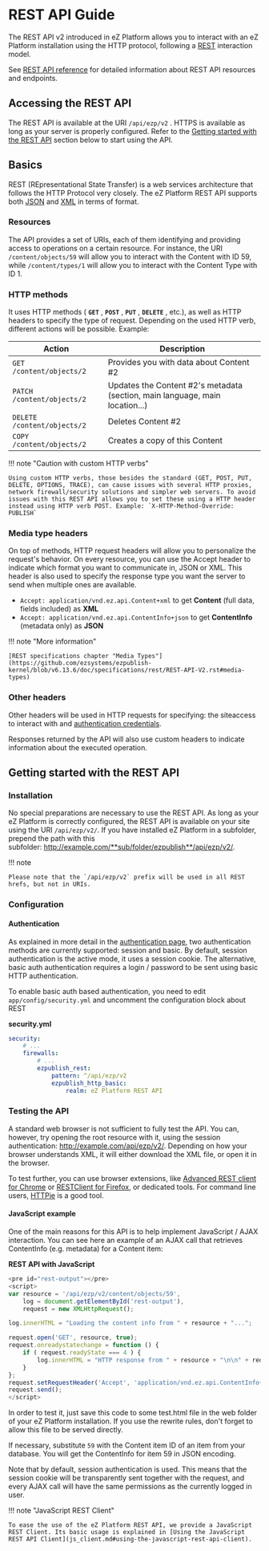 # REST API Guide

The REST API v2 introduced in eZ Platform allows you to interact with an eZ Platform installation using the HTTP protocol, following a [REST](http://en.wikipedia.org/wiki/Representational_state_transfer) interaction model.

See [REST API reference](rest_api_reference/rest_api_reference.html) for detailed information about
REST API resources and endpoints.

## Accessing the REST API

The REST API is available at the URI `/api/ezp/v2` . HTTPS is available as long as your server is properly configured. Refer to the [Getting started with the REST API](#getting-started-with-the-rest-api) section below to start using the API.

## Basics

REST (REpresentational State Transfer) is a web services architecture that follows the HTTP Protocol very closely. The eZ Platform REST API supports both [JSON](http://www.json.org/) and [XML](http://www.w3.org/XML/) in terms of format.

### Resources

The API provides a set of URIs, each of them identifying and providing access to operations on a certain resource. For instance, the URI `/content/objects/59` will allow you to interact with the Content with ID 59, while `/content/types/1` will allow you to interact with the Content Type with ID 1.

### HTTP methods

It uses HTTP methods ( **`GET`** , **`POST`** , **`PUT`** , **`DELETE`** , etc.), as well as HTTP headers to specify the type of request. Depending on the used HTTP verb, different actions will be possible. Example:

|Action|Description|
|------|-----------|
|`GET  /content/objects/2`| Provides you with data about Content \#2|
|`PATCH  /content/objects/2`| Updates the Content \#2's metadata (section, main language, main location...)|
|`DELETE  /content/objects/2`| Deletes Content \#2|
|`COPY  /content/objects/2`| Creates a copy of this Content|

!!! note "Caution with custom HTTP verbs"

    Using custom HTTP verbs, those besides the standard (GET, POST, PUT, DELETE, OPTIONS, TRACE), can cause issues with several HTTP proxies, network firewall/security solutions and simpler web servers. To avoid issues with this REST API allows you to set these using a HTTP header instead using HTTP verb POST. Example: `X-HTTP-Method-Override: PUBLISH`

### Media type headers

On top of methods, HTTP request headers will allow you to personalize the request's behavior. On every resource, you can use the Accept header to indicate which format you want to communicate in, JSON or XML. This header is also used to specify the response type you want the server to send when multiple ones are available.

-   `Accept: application/vnd.ez.api.Content+xml` to get **Content** (full data, fields included) as **XML**
-   `Accept: application/vnd.ez.api.ContentInfo+json` to get **ContentInfo** (metadata only) as **JSON**

!!! note "More information"

    [REST specifications chapter "Media Types"](https://github.com/ezsystems/ezpublish-kernel/blob/v6.13.6/doc/specifications/rest/REST-API-V2.rst#media-types)

### Other headers

Other headers will be used in HTTP requests for specifying: the siteaccess to interact with and [authentication credentials](general_rest_usage.md#rest-api-authentication).

Responses returned by the API will also use custom headers to indicate information about the executed operation.

## Getting started with the REST API

### Installation

No special preparations are necessary to use the REST API. As long as your eZ Platform is correctly configured, the REST API is available on your site using the URI `/api/ezp/v2/`. If you have installed eZ Platform in a subfolder, prepend the path with this subfolder: http://example.com/**sub/folder/ezpublish**/api/ezp/v2/.

!!! note

    Please note that the `/api/ezp/v2` prefix will be used in all REST hrefs, but not in URIs.

### Configuration

#### Authentication

As explained in more detail in the [authentication page](general_rest_usage.md#rest-api-authentication), two authentication methods are currently supported: session and basic. By default, session authentication is the active mode, it uses a session cookie. The alternative, basic auth authentication requires a login / password to be sent using basic HTTP authentication.

To enable basic auth based authentication, you need to edit `app/config/security.yml` and uncomment the configuration block about REST

**security.yml**

```yaml
security:
    # ...
    firewalls:
        # ...
        ezpublish_rest:
            pattern: ^/api/ezp/v2
            ezpublish_http_basic:
                realm: eZ Platform REST API
```

### Testing the API

A standard web browser is not sufficient to fully test the API. You can, however, try opening the root resource with it, using the session authentication: http://example.com/api/ezp/v2/. Depending on how your browser understands XML, it will either download the XML file, or open it in the browser.

To test further, you can use browser extensions, like [Advanced REST client for Chrome](https://chrome.google.com/webstore/detail/advanced-rest-client/hgmloofddffdnphfgcellkdfbfbjeloo) or [RESTClient for Firefox](https://addons.mozilla.org/firefox/addon/restclient/), or dedicated tools. For command line users, [HTTPie](https://github.com/jkbr/httpie) is a good tool.

#### JavaScript example

One of the main reasons for this API is to help implement JavaScript / AJAX interaction. You can see here an example of an AJAX call that retrieves ContentInfo (e.g. metadata) for a Content item:

**REST API with JavaScript**

```javascript
<pre id="rest-output"></pre>
<script>
var resource = '/api/ezp/v2/content/objects/59',
    log = document.getElementById('rest-output'),
    request = new XMLHttpRequest();

log.innerHTML = "Loading the content info from " + resource + "...";

request.open('GET', resource, true);
request.onreadystatechange = function () {
    if ( request.readyState === 4 ) {
        log.innerHTML = "HTTP response from " + resource + "\n\n" + request.getAllResponseHeaders() + "\n" + request.responseText;
    }
};
request.setRequestHeader('Accept', 'application/vnd.ez.api.ContentInfo+json');
request.send();
</script>
```

In order to test it, just save this code to some test.html file in the web folder of your eZ Platform installation. If you use the rewrite rules, don't forget to allow this file to be served directly.

If necessary, substitute `59` with the Content item ID of an item from your database. You will get the ContentInfo for item 59 in JSON encoding.

Note that by default, session authentication is used. This means that the session cookie will be transparently sent together with the request, and every AJAX call will have the same permissions as the currently logged in user.

!!! note "JavaScript REST Client"

    To ease the use of the eZ Platform REST API, we provide a JavaScript REST Client. Its basic usage is explained in [Using the JavaScript REST API Client](js_client.md#using-the-javascript-rest-api-client).
